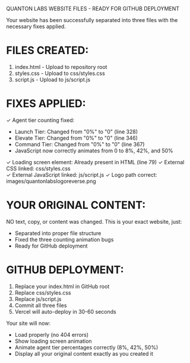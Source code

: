 QUANTON LABS WEBSITE FILES - READY FOR GITHUB DEPLOYMENT

Your website has been successfully separated into three files with the necessary fixes applied.

FILES CREATED:
==============
1. index.html - Upload to repository root
2. styles.css - Upload to css/styles.css  
3. script.js - Upload to js/script.js

FIXES APPLIED:
==============
✓ Agent tier counting fixed:
  - Launch Tier: Changed from "0%" to "0" (line 328)
  - Elevate Tier: Changed from "0%" to "0" (line 346)
  - Command Tier: Changed from "0%" to "0" (line 367)
  - JavaScript now correctly animates from 0 to 8%, 42%, and 50%

✓ Loading screen element: Already present in HTML (line 79)
✓ External CSS linked: css/styles.css  
✓ External JavaScript linked: js/script.js
✓ Logo path correct: images/quantonlabslogoreverse.png

YOUR ORIGINAL CONTENT:
======================
NO text, copy, or content was changed. This is your exact website, just:
- Separated into proper file structure
- Fixed the three counting animation bugs
- Ready for GitHub deployment

GITHUB DEPLOYMENT:
==================
1. Replace your index.html in GitHub root
2. Replace css/styles.css  
3. Replace js/script.js
4. Commit all three files
5. Vercel will auto-deploy in 30-60 seconds

Your site will now:
- Load properly (no 404 errors)
- Show loading screen animation
- Animate agent tier percentages correctly (8%, 42%, 50%)
- Display all your original content exactly as you created it
